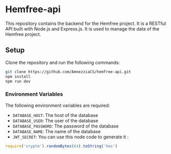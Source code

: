 # Hemfree-api

This repository contains the backend for the Hemfree project. It is a RESTful API built with Node.js and Express.js. It is used to manage the data of the Hemfree project.

## Setup

Clone the repository and run the following commands:

```bash
git clone https://github.com/AmnezziaCS/hemfree-api.git
npm install
npm run dev
```

### Environment Variables

The following environment variables are required:

- `DATABASE_HOST`: The host of the database
- `DATABASE_USER`: The user of the database
- `DATABASE_PASSWORD`: The password of the database
- `DATABASE_NAME`: The name of the database
- `JWT_SECRET`: You can use this node code to generate it :

```javascript
require('crypto').randomBytes(64).toString('hex')
```
